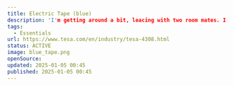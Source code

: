 ```yaml
---
title: Electric Tape (blue)
description: 'I'm getting around a bit, leacing with two room mates. I needed something to mark everything that is mine so that I won't forget it, but also other know that it's mine.'
tags:
  - Essentials
url: https://www.tesa.com/en/industry/tesa-4308.html
status: ACTIVE
image: blue_tape.png
openSource:
updated: 2025-01-05 00:45
published: 2025-01-05 00:45
---
```

